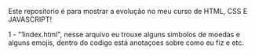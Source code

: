 Este repositorio é para mostrar a evolução no meu curso de HTML, CSS E  JAVASCRIPT!

1 - "1index.html", nesse arquivo eu trouxe alguns simbolos de moedas e alguns emojis, dentro do codigo está anotaçoes sobre como eu fiz e etc.
